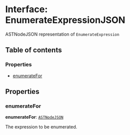 # Interface: EnumerateExpressionJSON

ASTNodeJSON representation of `EnumerateExpression`

## Table of contents

### Properties

* [enumerateFor](/auto-docs/editor/interfaces/EnumerateExpressionJSON.md#enumeratefor)

## Properties

### enumerateFor

**enumerateFor**: [`ASTNodeJSON`](/auto-docs/editor/interfaces/ASTNodeJSON.md)

The expression to be enumerated.
